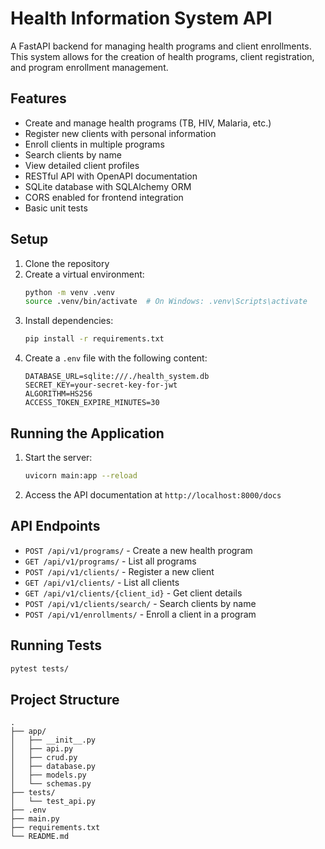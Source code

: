 # Health Information System API

A FastAPI backend for managing health programs and client enrollments. This system allows for the creation of health programs, client registration, and program enrollment management.

## Features

- Create and manage health programs (TB, HIV, Malaria, etc.)
- Register new clients with personal information
- Enroll clients in multiple programs
- Search clients by name
- View detailed client profiles
- RESTful API with OpenAPI documentation
- SQLite database with SQLAlchemy ORM
- CORS enabled for frontend integration
- Basic unit tests

## Setup

1. Clone the repository
2. Create a virtual environment:
   ```bash
   python -m venv .venv
   source .venv/bin/activate  # On Windows: .venv\Scripts\activate
   ```
3. Install dependencies:
   ```bash
   pip install -r requirements.txt
   ```
4. Create a `.env` file with the following content:
   ```
   DATABASE_URL=sqlite:///./health_system.db
   SECRET_KEY=your-secret-key-for-jwt
   ALGORITHM=HS256
   ACCESS_TOKEN_EXPIRE_MINUTES=30
   ```

## Running the Application

1. Start the server:
   ```bash
   uvicorn main:app --reload
   ```
2. Access the API documentation at `http://localhost:8000/docs`

## API Endpoints

- `POST /api/v1/programs/` - Create a new health program
- `GET /api/v1/programs/` - List all programs
- `POST /api/v1/clients/` - Register a new client
- `GET /api/v1/clients/` - List all clients
- `GET /api/v1/clients/{client_id}` - Get client details
- `POST /api/v1/clients/search/` - Search clients by name
- `POST /api/v1/enrollments/` - Enroll a client in a program

## Running Tests

```bash
pytest tests/
```

## Project Structure

```
.
├── app/
│   ├── __init__.py
│   ├── api.py
│   ├── crud.py
│   ├── database.py
│   ├── models.py
│   └── schemas.py
├── tests/
│   └── test_api.py
├── .env
├── main.py
├── requirements.txt
└── README.md
``` 
